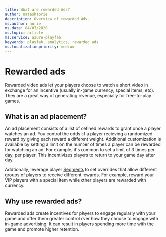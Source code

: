 ```yaml
---
title: What are rewarded Ads?
author: natashaorie
description: Overview of rewarded Ads.
ms.author: norie
ms.date: 04/07/2020
ms.topic: article
ms.service: azure-playfab
keywords: playfab, analytics, rewarded ads
ms.localizationpriority: medium
---
```


# Rewarded ads
Rewarded video ads let your players choose to watch a short video in exchange for an incentive (usually in-game currency, special items, etc). They are a great way of generating revenue, especially for free-to-play games. 

## What is an ad placement?
An ad placement consists of a list of defined rewards to grant once a player watches an ad. You control the odds of a player recieving a randomized reward by giving each reward a different weight. Additional customization is available by setting a limit on the number of times a player can be rewarded for watching an ad. For example, it's common to set a limit of 3 times per day, per player. This incentivizes players to return to your game day after day.  

Addtionally, leverage player [Segments](../../analytics/segmentation/index.md) to set overrides that allow different groups of players to receive different rewards. For example, reward your VIP players with a special item while other players are rewarded with currency. 

## Why use rewarded ads?
Rewarded ads create incentives for players to engage regularly with your game and offer them greater control over how they choose to engage with in-game advertising. It can result in players spending more time with the game and promote higher retention. 